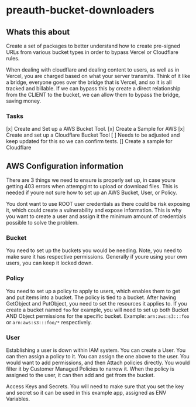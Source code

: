 # preauth-bucket-downloaders

## Whats this about
Create a set of packages to better understand how to create pre-signed URLs from various bucket types in order to bypass Vercel or Cloudflare rules.

When dealing with cloudflare and dealing content to users, as well as in Vercel, you are charged based on what your server transmits.  Think of it like a bridge, everyone goes over the bridge that is Vercel, and so it is all tracked and billable.  If we can bypass this by create a direct relationship from the CLIENT to the bucket, we can allow them to bypass the bridge, saving money.



### Tasks
[x] Create and Set up a AWS Bucket Tool.
[x] Create a Sample for AWS
[x] Create and set up a Cloudflare Bucket Tool
  [ ] Needs to be adjusted and keep updated for this so we can confirm tests.
[] Create a sample for Cloudflare


## AWS Configuration information

There are 3 things we need to ensure is properly set up, in case youre getting 403 errors when attempgint to upload or download files.  This is needed if youre not sure how to set up an AWS Bucket, User, or Policy.  

You dont want to use ROOT user credentials as there could be risk exposing it, which could create a vulnerability and expose information.  This is why you want to create a user and assign it the minimum amount of credentials possible to solve the problem.

### Bucket

You need to set up the buckets you would be needing.  Note, you need to make sure it has respective permissions.  Generally if youre using your own users, you can keep it locked down.

### Policy

You need to set up a policy to apply to users, which enables them to get and put items into a bucket. The policy is tied to a bucket.   After having GetObject and PutObject, you need to set the resources it applies to.   If you create a bucket named `foo` for example, you will need to set up both Bucket AND Object permissions for the specific bucket.  Example: `arn:aws:s3:::foo` or `arn:aws:s3:::foo/*` respectively.

### User

Establishing a user is down within IAM system.  You can create a User.  You can then assign a policy to it.  You can assign the one above to the user.  You would want to add permissions, and then Attach policies directly.  You would filter it by Customer Managed Policies to narrow it.  When the policy is assigned to the user, it can then add and get from the bucket.

Access Keys and Secrets.  You will need to make sure that you set the key and secret so it can be used in this example app, assigned as ENV Variables.

